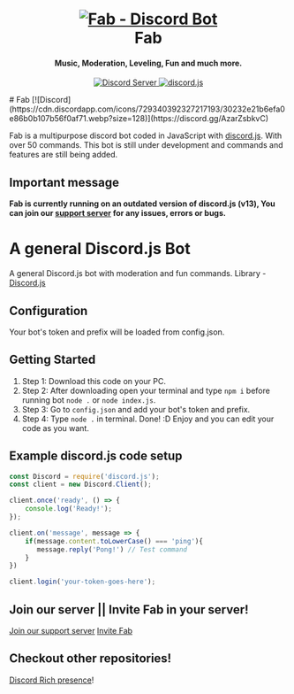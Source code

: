 
<h1 align="center">
  <br>
  <a href="https://github.com/DerpCoders/Fab"><img src="https://cdn.discordapp.com/avatars/759762948016177195/a_9141f03e513064ac585b59300075ad5e.png?size=128" alt="Fab - Discord Bot"></a>
  <br>
  Fab
  <br>
</h1>

<h4 align="center">Music, Moderation, Leveling, Fun and much more.</h4>
<p align="center">
  <a href="https://discord.com/invite/AzarZsbkvC">
    <img src="https://discordapp.com/api/guilds/729340392327217193/widget.png?style=shield" alt="Discord Server">
  </a>
  <a href="https://discord.js.org/">
     <img src="https://avatars.githubusercontent.com/u/26492485?s=200&v=4" alt="discord.js">
  </a>
</p>
# Fab
[![Discord](https://cdn.discordapp.com/icons/729340392327217193/30232e21b6efa0e86b0b107b56f0af71.webp?size=128)](https://discord.gg/AzarZsbkvC)

Fab is a multipurpose discord bot coded in JavaScript with
[discord.js](https://discord.js.org/). With over
50 commands. This bot is still under development and commands and features are still being added.

## Important message
**Fab is currently running on an outdated version of discord.js (v13),
You can join our [support server](https://discord.gg/AzarZsbkvC) for any issues, errors or bugs.**


# A general Discord.js Bot
A general Discord.js bot with moderation and fun commands.
Library - [Discord.js](https://discord.js.org)

## Configuration
Your bot's token and prefix will be loaded from config.json.

## Getting Started 

1. Step 1: Download this code on your PC.
2. Step 2: After downloading open your terminal and type `npm i` before running bot `node .` or `node index.js`.
3. Step 3: Go to `config.json` and add your bot's token and prefix.
4. Step 4: Type `node .` in terminal. Done! :D Enjoy and you can edit your code as you want.

## Example discord.js code setup

```js
const Discord = require('discord.js');
const client = new Discord.Client();

client.once('ready', () => {
	console.log('Ready!');
});

client.on('message', message => {
    if(message.content.toLowerCase() === 'ping'){
       message.reply('Pong!') // Test command
    }
})

client.login('your-token-goes-here');
```

## Join our server || Invite Fab in your server!
[Join our support server](https://discord.gg/J73GfuFxNq)
[Invite Fab](https://discord.com/api/oauth2/authorize?client_id=759762948016177195&permissions=8&scope=bot)
## Checkout other repositories!

[Discord Rich presence](https://github.com/mkgaming54/Discord-RPC)!

